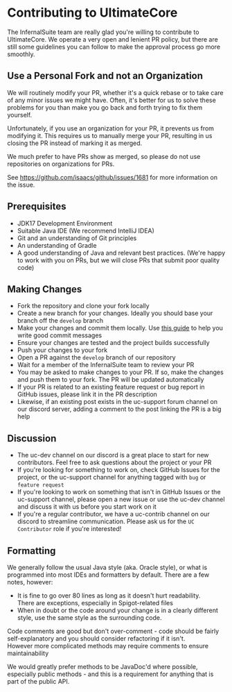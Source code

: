 Contributing to UltimateCore
==========================
The InfernalSuite team are really glad you're willing to contribute to UltimateCore.
We operate a very open and lenient PR policy, but there are still some guidelines you
can follow to make the approval process go more smoothly.

## Use a Personal Fork and not an Organization

We will routinely modify your PR, whether it's a quick rebase or to take care
of any minor issues we might have. Often, it's better for us to solve these
problems for you than make you go back and forth trying to fix them yourself.

Unfortunately, if you use an organization for your PR, it prevents us from
modifying it. This requires us to manually merge your PR, resulting in us
closing the PR instead of marking it as merged.

We much prefer to have PRs show as merged, so please do not use repositories
on organizations for PRs.

See <https://github.com/isaacs/github/issues/1681> for more information on the
issue.

## Prerequisites

- JDK17 Development Environment
- Suitable Java IDE (We recommend IntelliJ IDEA)
- Git and an understanding of Git principles
- An understanding of Gradle
- A good understanding of Java and relevant best practices. (We're happy to work with you on PRs, but we will close PRs that submit poor quality code)

## Making Changes

- Fork the repository and clone your fork locally
- Create a new branch for your changes. Ideally you should base your branch off the `develop` branch
- Make your changes and commit them locally. Use <u>[this guide](https://chris.beams.io/posts/git-commit/)</u> to help you write good commit messages
- Ensure your changes are tested and the project builds successfully
- Push your changes to your fork
- Open a PR against the `develop` branch of our repository
- Wait for a member of the InfernalSuite team to review your PR
- You may be asked to make changes to your PR. If so, make the changes and push them to your fork. The PR will be updated automatically
- If your PR is related to an existing feature request or bug report in GitHub issues, please link it in the PR description
- Likewise, if an existing post exists in the uc-support forum channel on our discord server, adding a comment to the post linking the PR is a big help

## Discussion

- The uc-dev channel on our discord is a great place to start for new contributors. Feel free to ask questions about the project or your PR
- If you're looking for something to work on, check GitHub Issues for the project, or the uc-support channel for anything tagged with `bug` or `feature request`
- If you're looking to work on something that isn't in GitHub Issues or the uc-support channel, please open a new issue or use the uc-dev channel and discuss it with us before you start work on it
- If you're a regular contributor, we have a uc-contrib channel on our discord to streamline communication. Please ask us for the `UC Contributor` role if you're interested!

## Formatting

We generally follow the usual Java style (aka. Oracle style), or what is programmed
into most IDEs and formatters by default. There are a few notes, however:
- It is fine to go over 80 lines as long as it doesn't hurt readability.  
  There are exceptions, especially in Spigot-related files
- When in doubt or the code around your change is in a clearly different style,
  use the same style as the surrounding code.

Code comments are good but don't over-comment - code should be fairly self-explanatory and you should consider refactoring if it isn't.<br>
However more complicated methods may require comments to ensure maintainability

We would greatly prefer methods to be JavaDoc'd where possible, especially public methods - and this is a requirement for anything that is part of the public API.
